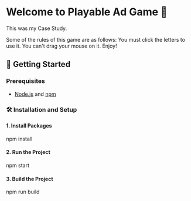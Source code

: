 # Welcome to Playable Ad Game 🚀

This was my Case Study.

Some of the rules of this game are as follows: 
You must click the letters to use it. 
You can't drag your mouse on it.
Enjoy!

## 🚀 Getting Started

### Prerequisites

- [Node.js](https://nodejs.org/) and [npm](https://www.npmjs.com/)

### 🛠 Installation and Setup

#### 1. **Install Packages**
npm install
#### 2. **Run the Project**
npm start
#### 3. **Build the Project**
npm run build


